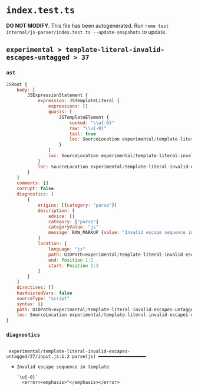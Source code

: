 # `index.test.ts`

**DO NOT MODIFY**. This file has been autogenerated. Run `rome test internal/js-parser/index.test.ts --update-snapshots` to update.

## `experimental > template-literal-invalid-escapes-untagged > 37`

### `ast`

```javascript
JSRoot {
	body: [
		JSExpressionStatement {
			expression: JSTemplateLiteral {
				expressions: []
				quasis: [
					JSTemplateElement {
						cooked: "\\u{-0}"
						raw: "\\u{-0}"
						tail: true
						loc: SourceLocation experimental/template-literal-invalid-escapes-untagged/37/input.js 1:1-1:7
					}
				]
				loc: SourceLocation experimental/template-literal-invalid-escapes-untagged/37/input.js 1:0-1:8
			}
			loc: SourceLocation experimental/template-literal-invalid-escapes-untagged/37/input.js 1:0-1:8
		}
	]
	comments: []
	corrupt: false
	diagnostics: [
		{
			origins: [{category: "parse"}]
			description: {
				advice: []
				category: ["parse"]
				categoryValue: "js"
				message: RAW_MARKUP {value: "Invalid escape sequence in template"}
			}
			location: {
				language: "js"
				path: UIDPath<experimental/template-literal-invalid-escapes-untagged/37/input.js>
				end: Position 1:2
				start: Position 1:2
			}
		}
	]
	directives: []
	hasHoistedVars: false
	sourceType: "script"
	syntax: []
	path: UIDPath<experimental/template-literal-invalid-escapes-untagged/37/input.js>
	loc: SourceLocation experimental/template-literal-invalid-escapes-untagged/37/input.js 1:0-1:8
}
```

### `diagnostics`

```

 experimental/template-literal-invalid-escapes-untagged/37/input.js:1:2 parse(js) ━━━━━━━━━━━━━━━━━━

  ✖ Invalid escape sequence in template

    `\u{-0}`
      <error><emphasis>^</emphasis></error>


```
